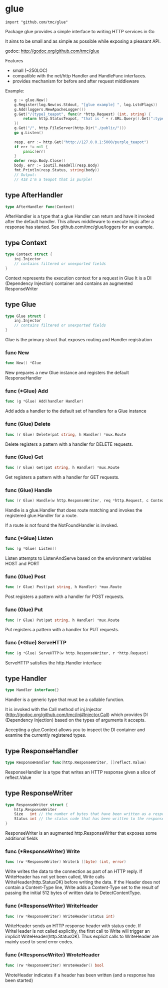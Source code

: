 # glue
    import "github.com/tmc/glue"

Package glue provides a simple interface to writing HTTP services in Go

It aims to be small and as simple as possible while exposing a pleasant API.

godoc: http://godoc.org/github.com/tmc/glue

Features

- small (~250LOC)
- compatible with the net/http Handler and HandleFunc interfaces.
- provides mechanism for before and after request middleware

Example:

```go
	g := glue.New()
	g.Register(log.New(os.Stdout, "[glue example] ", log.LstdFlags))
	g.Add(loggers.NewApacheLogger())
	g.Get("/{type}_teapot", func(r *http.Request) (int, string) {
	    return http.StatusTeapot, "that is " + r.URL.Query().Get(":type") + "!"
	})
	g.Get("/", http.FileServer(http.Dir("./public/")))
	go g.Listen()
	
	resp, err := http.Get("http://127.0.0.1:5000/purple_teapot")
	if err != nil {
	    panic(err)
	}
	defer resp.Body.Close()
	body, err := ioutil.ReadAll(resp.Body)
	fmt.Println(resp.Status, string(body))
	// Output:
	// 418 I'm a teapot that is purple!
```


## type AfterHandler
```go
type AfterHandler func(Context)
```
AfterHandler is a type that a glue Handler can return and have it invoked
after the default handler. This allows middleware to execute logic after a
response has started. See github.com/tmc/glue/loggers for an example.



## type Context
``` go
type Context struct {
    inj.Injector
    // contains filtered or unexported fields
}
```
Context represents the execution context for a request in Glue
It is a DI (Dependency Injection) container and contains an augmented
ResponseWriter



## type Glue
``` go
type Glue struct {
    inj.Injector
    // contains filtered or unexported fields
}
```
Glue is the primary struct that exposes routing and Handler registration


### func New
``` go
func New() *Glue
```
New prepares a new Glue instance and registers the default ResponseHandler


### func (\*Glue) Add
``` go
func (g *Glue) Add(handler Handler)
```
Add adds a handler to the default set of handlers for a Glue instance


### func (Glue) Delete
``` go
func (r Glue) Delete(pat string, h Handler) *mux.Route
```
Delete registers a pattern with a handler for DELETE requests.


### func (Glue) Get
``` go
func (r Glue) Get(pat string, h Handler) *mux.Route
```
Get registers a pattern with a handler for GET requests.


### func (Glue) Handle
``` go
func (r Glue) Handle(w http.ResponseWriter, req *http.Request, c Context)
```
Handle is a glue.Handler that does route matching and invokes the registered
glue.Handler for a route.

If a route is not found the NotFoundHandler is invoked.


### func (\*Glue) Listen
``` go
func (g *Glue) Listen()
```
Listen attempts to ListenAndServe based on the environment variables HOST and PORT


### func (Glue) Post
``` go
func (r Glue) Post(pat string, h Handler) *mux.Route
```
Post registers a pattern with a handler for POST requests.


### func (Glue) Put
``` go
func (r Glue) Put(pat string, h Handler) *mux.Route
```
Put registers a pattern with a handler for PUT requests.


### func (\*Glue) ServeHTTP
``` go
func (g *Glue) ServeHTTP(w http.ResponseWriter, r *http.Request)
```
ServeHTTP satisfies the http.Handler interface


## type Handler
``` go
type Handler interface{}
```
Handler is a generic type that must be a callable function.

It is invoked with the Call method of inj.Injector (http://godoc.org/github.com/tmc/inj#Injector.Call) which provides DI
(Dependency Injection) based on the types of arguments it accepts.

Accepting a glue.Context allows you to inspect the DI container and examine
the currently registered types.


## type ResponseHandler
``` go
type ResponseHandler func(http.ResponseWriter, []reflect.Value)
```
ResponseHandler is a type that writes an HTTP response given a slice of reflect.Value

## type ResponseWriter
``` go
type ResponseWriter struct {
    http.ResponseWriter
    Size   int // the number of bytes that have been written as a response body
    Status int // the status code that has been written to the response (or zero if unwritten)
}
```
ResponseWriter is an augmented http.ResponseWriter that exposes some additional fields


### func (\*ResponseWriter) Write
``` go
func (rw *ResponseWriter) Write(b []byte) (int, error)
```
Write writes the data to the connection as part of an HTTP reply.
If WriteHeader has not yet been called, Write calls WriteHeader(http.StatusOK)
before writing the data.  If the Header does not contain a
Content-Type line, Write adds a Content-Type set to the result of passing
the initial 512 bytes of written data to DetectContentType.



### func (\*ResponseWriter) WriteHeader
``` go
func (rw *ResponseWriter) WriteHeader(status int)
```
WriteHeader sends an HTTP response header with status code.
If WriteHeader is not called explicitly, the first call to Write
will trigger an implicit WriteHeader(http.StatusOK).
Thus explicit calls to WriteHeader are mainly used to
send error codes.



### func (\*ResponseWriter) WroteHeader
``` go
func (rw *ResponseWriter) WroteHeader() bool
```
WroteHeader indicates if a header has been written (and a response has been started)
